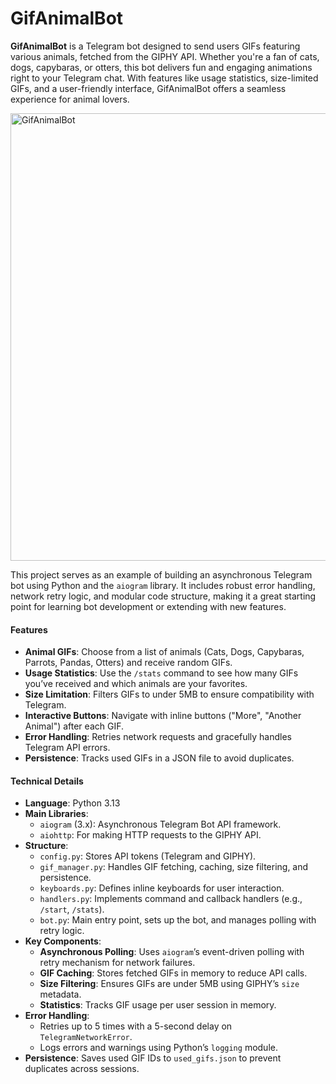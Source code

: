 # GifAnimalBot
**GifAnimalBot** is a Telegram bot designed to send users GIFs featuring various animals, fetched from the GIPHY API. Whether you're a fan of cats, dogs, capybaras, or otters, this bot delivers fun and engaging animations right to your Telegram chat. With features like usage statistics, size-limited GIFs, and a user-friendly interface, GifAnimalBot offers a seamless experience for animal lovers.

<img width="716" alt="GifAnimalBot" src="https://github.com/user-attachments/assets/841a89f5-cbcc-495f-a8d8-2b30b05a368c" />

This project serves as an example of building an asynchronous Telegram bot using Python and the `aiogram` library. It includes robust error handling, network retry logic, and modular code structure, making it a great starting point for learning bot development or extending with new features.

#### Features
- **Animal GIFs**: Choose from a list of animals (Cats, Dogs, Capybaras, Parrots, Pandas, Otters) and receive random GIFs.
- **Usage Statistics**: Use the `/stats` command to see how many GIFs you’ve received and which animals are your favorites.
- **Size Limitation**: Filters GIFs to under 5MB to ensure compatibility with Telegram.
- **Interactive Buttons**: Navigate with inline buttons ("More", "Another Animal") after each GIF.
- **Error Handling**: Retries network requests and gracefully handles Telegram API errors.
- **Persistence**: Tracks used GIFs in a JSON file to avoid duplicates.

#### Technical Details
- **Language**: Python 3.13
- **Main Libraries**:
  - `aiogram` (3.x): Asynchronous Telegram Bot API framework.
  - `aiohttp`: For making HTTP requests to the GIPHY API.
- **Structure**:
  - `config.py`: Stores API tokens (Telegram and GIPHY).
  - `gif_manager.py`: Handles GIF fetching, caching, size filtering, and persistence.
  - `keyboards.py`: Defines inline keyboards for user interaction.
  - `handlers.py`: Implements command and callback handlers (e.g., `/start`, `/stats`).
  - `bot.py`: Main entry point, sets up the bot, and manages polling with retry logic.
- **Key Components**:
  - **Asynchronous Polling**: Uses `aiogram`’s event-driven polling with retry mechanism for network failures.
  - **GIF Caching**: Stores fetched GIFs in memory to reduce API calls.
  - **Size Filtering**: Ensures GIFs are under 5MB using GIPHY’s `size` metadata.
  - **Statistics**: Tracks GIF usage per user session in memory.
- **Error Handling**: 
  - Retries up to 5 times with a 5-second delay on `TelegramNetworkError`.
  - Logs errors and warnings using Python’s `logging` module.
- **Persistence**: Saves used GIF IDs to `used_gifs.json` to prevent duplicates across sessions.
